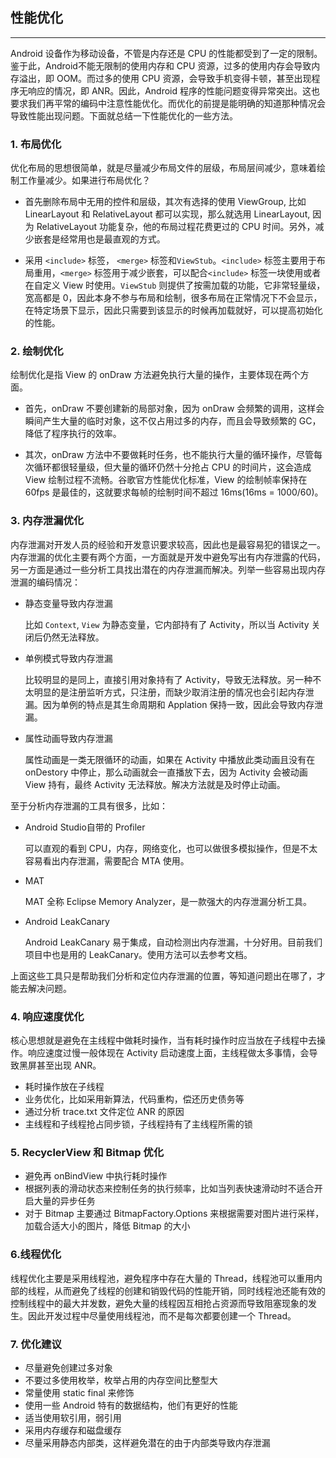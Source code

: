 ## 性能优化

---

Android 设备作为移动设备，不管是内存还是 CPU 的性能都受到了一定的限制。鉴于此，Android不能无限制的使用内存和 CPU 资源，过多的使用内存会导致内存溢出，即 OOM。而过多的使用 CPU 资源，会导致手机变得卡顿，甚至出现程序无响应的情况，即 ANR。因此，Android 程序的性能问题变得异常突出。这也要求我们再平常的编码中注意性能优化。而优化的前提是能明确的知道那种情况会导致性能出现问题。下面就总结一下性能优化的一些方法。

### 1. 布局优化
优化布局的思想很简单，就是尽量减少布局文件的层级，布局层间减少，意味着绘制工作量减少。如果进行布局优化？

- 首先删除布局中无用的控件和层级，其次有选择的使用 ViewGroup, 比如 LinearLayout 和 RelativeLayout 都可以实现，那么就选用 LinearLayout, 因为 RelativeLayout 功能复杂，他的布局过程花费更过的 CPU 时间。另外，减少嵌套是经常用也是最直观的方式。

- 采用 `<include>` 标签， `<merge>` 标签和`ViewStub`。`<include>` 标签主要用于布局重用，`<merge>` 标签用于减少嵌套，可以配合`<include>` 标签一块使用或者在自定义 View 时使用。`ViewStub` 则提供了按需加载的功能，它非常轻量级，宽高都是 0，因此本身不参与布局和绘制，很多布局在正常情况下不会显示，在特定场景下显示，因此只需要到该显示的时候再加载就好，可以提高初始化的性能。

### 2. 绘制优化

绘制优化是指 View 的 onDraw 方法避免执行大量的操作，主要体现在两个方面。

- 首先，onDraw 不要创建新的局部对象，因为 onDraw 会频繁的调用，这样会瞬间产生大量的临时对象，这不仅占用过多的内存，而且会导致频繁的 GC，降低了程序执行的效率。

- 其次，onDraw 方法中不要做耗时任务，也不能执行大量的循环操作，尽管每次循环都很轻量级，但大量的循环仍然十分抢占 CPU 的时间片，这会造成 View 绘制过程不流畅。谷歌官方性能优化标准，View 的绘制帧率保持在 60fps 是最佳的，这就要求每帧的绘制时间不超过 16ms(16ms = 1000/60)。

### 3. 内存泄漏优化

内存泄漏对开发人员的经验和开发意识要求较高，因此也是最容易犯的错误之一。内存泄漏的优化主要有两个方面，一方面就是开发中避免写出有内存泄露的代码，另一方面是通过一些分析工具找出潜在的内存泄漏而解决。列举一些容易出现内存泄漏的编码情况：

- 静态变量导致内存泄漏

    比如 `Context`, `View` 为静态变量，它内部持有了 Activity，所以当 Activity 关闭后仍然无法释放。

- 单例模式导致内存泄漏
    
    比较明显的是同上，直接引用对象持有了 Activity，导致无法释放。另一种不太明显的是注册监听方式，只注册，而缺少取消注册的情况也会引起内存泄漏。因为单例的特点是其生命周期和 Applation 保持一致，因此会导致内存泄漏。

- 属性动画导致内存泄漏

    属性动画是一类无限循环的动画，如果在 Activity 中播放此类动画且没有在 onDestory 中停止，那么动画就会一直播放下去，因为 Activity 会被动画 View 持有，最终 Activity 无法释放。解决方法就是及时停止动画。

至于分析内存泄漏的工具有很多，比如：

- Android Studio自带的 Profiler
    
    可以直观的看到 CPU，内存，网络变化，也可以做很多模拟操作，但是不太容易看出内存泄漏，需要配合 MTA 使用。

- MAT
    
    MAT 全称 Eclipse Memory Analyzer，是一款强大的内存泄漏分析工具。

- Android LeakCanary

   Android LeakCanary 易于集成，自动检测出内存泄漏，十分好用。目前我们项目中也是用的 LeakCanary。使用方法可以去参考文档。

上面这些工具只是帮助我们分析和定位内存泄漏的位置，等知道问题出在哪了，才能去解决问题。

### 4. 响应速度优化

核心思想就是避免在主线程中做耗时操作，当有耗时操作时应当放在子线程中去操作。响应速度过慢一般体现在 Activity 启动速度上面，主线程做太多事情，会导致黑屏甚至出现 ANR。

- 耗时操作放在子线程
- 业务优化，比如采用新算法，代码重构，偿还历史债务等
- 通过分析 trace.txt 文件定位 ANR 的原因
- 主线程和子线程抢占同步锁，子线程持有了主线程所需的锁

### 5. RecyclerView 和 Bitmap 优化

- 避免再 onBindView 中执行耗时操作
- 根据列表的滑动状态来控制任务的执行频率，比如当列表快速滑动时不适合开启大量的异步任务
- 对于 Bitmap 主要通过 BitmapFactory.Options 来根据需要对图片进行采样，加载合适大小的图片，降低 Bitmap 的大小

### 6.线程优化

线程优化主要是采用线程池，避免程序中存在大量的 Thread，线程池可以重用内部的线程，从而避免了线程的创建和销毁代码的性能开销，同时线程池还能有效的控制线程中的最大并发数，避免大量的线程因互相抢占资源而导致阻塞现象的发生。因此开发过程中尽量使用线程池，而不是每次都要创建一个 Thread。

### 7. 优化建议

- 尽量避免创建过多对象
- 不要过多使用枚举，枚举占用的内存空间比整型大
- 常量使用 static final 来修饰
- 使用一些 Android 特有的数据结构，他们有更好的性能
- 适当使用软引用，弱引用
- 采用内存缓存和磁盘缓存
- 尽量采用静态内部类，这样避免潜在的由于内部类导致内存泄漏